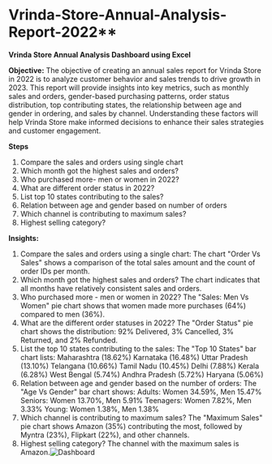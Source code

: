 # Vrinda-Store-Annual-Analysis-Report-2022**
**Vrinda Store Annual Analysis Dashboard using Excel**

**Objective:**
The objective of creating an annual sales report for Vrinda Store in 2022 is to analyze customer behavior and sales trends to drive growth in 2023. This report will provide insights into key metrics, such as monthly sales and orders, gender-based purchasing patterns, order status distribution, top contributing states, the relationship between age and gender in ordering, and sales by channel. Understanding these factors will help Vrinda Store make informed decisions to enhance their sales strategies and customer engagement.

**Steps**
1)	Compare the sales and orders using single chart 
2)	Which month got the highest sales and orders? 
3)	Who purchased more- men or women in 2022? 
4)	What are different order status in 2022? 
5)	List top 10 states contributing to the sales? 
6)	Relation between age and gender based on number of orders 
7)	 Which channel is contributing to maximum sales?
8)	 Highest selling category?

**Insights:**
1) Compare the sales and orders using a single chart:
The chart "Order Vs Sales" shows a comparison of the total sales amount and the count of order IDs per month.
2) Which month got the highest sales and orders?
The chart indicates that all months have relatively consistent sales and orders.
3) Who purchased more - men or women in 2022?
The "Sales: Men Vs Women" pie chart shows that women made more purchases (64%) compared to men (36%).
4) What are the different order statuses in 2022?
The "Order Status" pie chart shows the distribution: 92% Delivered, 3% Cancelled, 3% Returned, and 2% Refunded.
5) List the top 10 states contributing to the sales:
The "Top 10 States" bar chart lists:
Maharashtra (18.62%)
Karnataka (16.48%)
Uttar Pradesh (13.10%)
Telangana (10.66%)
Tamil Nadu (10.45%)
Delhi (7.88%)
Kerala (6.28%)
West Bengal (5.74%)
Andhra Pradesh (5.72%)
Haryana (5.06%)
6) Relation between age and gender based on the number of orders:
The "Age Vs Gender" bar chart shows:
Adults: Women 34.59%, Men 15.47%
Seniors: Women 13.70%, Men 5.91%
Teenagers: Women 7.82%, Men 3.33%
Young: Women 1.38%, Men 1.38%
7) Which channel is contributing to maximum sales?
The "Maximum Sales" pie chart shows Amazon (35%) contributing the most, followed by Myntra (23%), Flipkart (22%), and other channels.
8) Highest selling category?
The channel with the maximum sales is Amazon.![Dashboard](https://github.com/user-attachments/assets/7da50fd1-8a00-44d3-8cbd-1032af537f6f)

